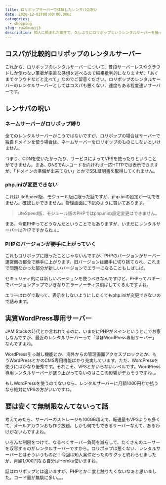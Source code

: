 ```yaml
---
title: ロリポップサーバーで体験したレンサバの呪い
date: 2020-12-02T00:00:00.000Z
categories:
  - shopping
slug: ruw8muojj3
description: 知人に頼まれた案件で、久しぶりにロリポップというレンタルサーバーを触ったら、レンサバの呪いてんこ盛りだったので、クラウドやサーバーレスに慣れている方がレンタルサーバーに契約前に知っておいた方がいいことを残します。
---
```


## コスパが比較的ロリポップのレンタルサーバー

これから、ロリポップのレンタルサーバーについて、普段サーバーレスやクラウドしか使わない筆者が率直な感想を述べるので結構批判的になりますが、「あくまでクラウドなどと比べて」なのでご留意ください。ロリポップのレンタルサーバーのレンタルサーバーとしてはコスパも悪くない、速度もある程度速いサーバーです。

## レンサバの呪い

### ネームサーバーがロリポップ縛り

全てのレンタルサーバーがこうではないですが、ロリポップの場合はサーバーで独自ドメインを使う場合は、ネームサーバーをロリポップのものにしないといけません。

つまり、CDNを使いたかったり、サービスによってVPSを使ったりということができません。まあ、DNSでAレコードを向ければ一応HTTPでは表示できますが、「ドメインの準備が出来てない」とかでSSL証明書を取得してくれません。

### php.iniが変更できない

これはLiteSpeed版、モジュール版に限った話ですが、php.iniの設定が一切できません。確認しかできません。管理画面に下記のように買いてあります。

> LiteSpeed版、モジュール版のPHPではphp.iniの設定変更はできません。

まあ、今更PHPってどうなんだということでもありますが、いまだにレンタルサーバーはPHPですからねぇ。

### PHPのバージョンが勝手に上がっていく

これもロリポップに限ったことじゃないんですが、PHPのバージョンがサーバー運営側の都合で勝手に上がります。旧バージョンは勝手に切り捨てられ、これまで問題なかった部分が新しいバージョンでエラーになることもしばしば。

セキュリティ的には新しいバージョンを使うべきなんですけど、PHPってバギーでバージョンアップでいきなりエラーノーティス飛ばしてくるんですよね。

エラーはログで取って、表示をしないようにしたくてもphp.iniが変更できないので詰みます。

## 実質WordPress専用サーバー

JAM Stackの時代とか言われてるのに、いまだにPHPがメインというとこでお察しなんですが、最近のレンタルサーバーって「ほぼWordPress専用サーバー」なんですよね。

WordPress引っ越し機能とか、海外からの管理画面アクセスブロックとか、もうWordPressとかのCMS専用機能ばかり充実しています。ただ、WordPressを使うにはかなり優秀です。それこそ、VPSとかいらないレベルです。WordPress専用レンタルサーバーが盛り上がってないのはここの影響がデカそうですね、。

もしWordPressを使うのでないなら、レンタルサーバーに月額1000円とか払うなら絶対にVPSの方がいいですね。

## 要は安くて無制限なんてないって話

考えてみたら、サーバーのストレージも100GB超えで、転送量もVPSよりも多くて、メールアカウンおも作り放題。しかも何でもできるサーバーなんて、あるわけがないんですよね。

いろんな制限をつけて、なるべくサーバー負荷を減らして、たくさんのユーサーを収容するのがレンタルサーバーですから。ロリポップは悪くない、レンタルサーバーとはそういうものだ！今回は知人案件だったのサクッと終わらせましたが、月額1,000円なら自分はHeroku使いますね。

話はロリポップとは違いますが、PHPとか二度と触りたくないなぁと思いました。コード量が無駄に多い。。。
